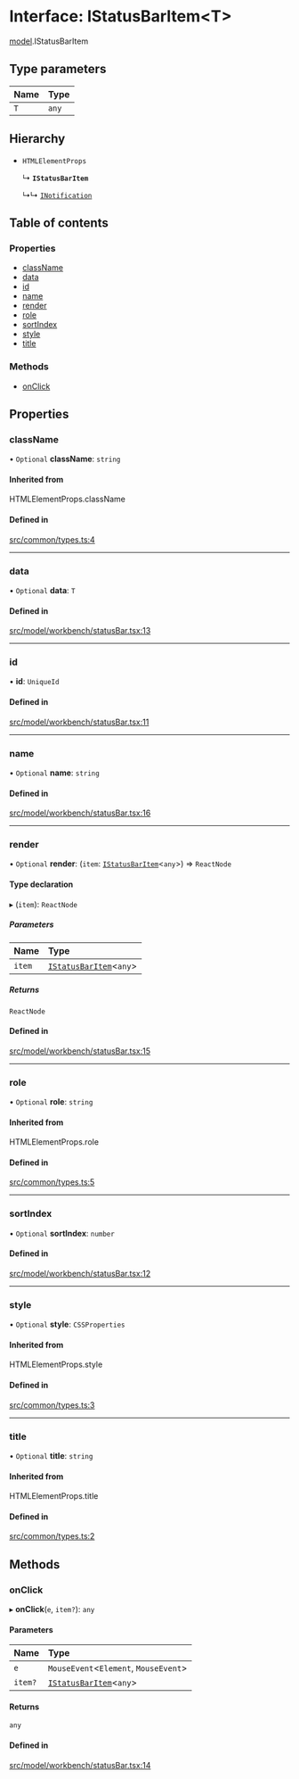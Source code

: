 # Interface: IStatusBarItem\<T\>

[model](../modules/model.md).IStatusBarItem

## Type parameters

| Name | Type |
| :------ | :------ |
| `T` | `any` |

## Hierarchy

- `HTMLElementProps`

  ↳ **`IStatusBarItem`**

  ↳↳ [`INotification`](model.INotification.md)

## Table of contents

### Properties

- [className](model.IStatusBarItem.md#classname)
- [data](model.IStatusBarItem.md#data)
- [id](model.IStatusBarItem.md#id)
- [name](model.IStatusBarItem.md#name)
- [render](model.IStatusBarItem.md#render)
- [role](model.IStatusBarItem.md#role)
- [sortIndex](model.IStatusBarItem.md#sortindex)
- [style](model.IStatusBarItem.md#style)
- [title](model.IStatusBarItem.md#title)

### Methods

- [onClick](model.IStatusBarItem.md#onclick)

## Properties

### className

• `Optional` **className**: `string`

#### Inherited from

HTMLElementProps.className

#### Defined in

[src/common/types.ts:4](https://github.com/mtsdnz/allai-core/blob/5932278/src/common/types.ts#L4)

___

### data

• `Optional` **data**: `T`

#### Defined in

[src/model/workbench/statusBar.tsx:13](https://github.com/mtsdnz/allai-core/blob/5932278/src/model/workbench/statusBar.tsx#L13)

___

### id

• **id**: `UniqueId`

#### Defined in

[src/model/workbench/statusBar.tsx:11](https://github.com/mtsdnz/allai-core/blob/5932278/src/model/workbench/statusBar.tsx#L11)

___

### name

• `Optional` **name**: `string`

#### Defined in

[src/model/workbench/statusBar.tsx:16](https://github.com/mtsdnz/allai-core/blob/5932278/src/model/workbench/statusBar.tsx#L16)

___

### render

• `Optional` **render**: (`item`: [`IStatusBarItem`](model.IStatusBarItem.md)\<`any`\>) => `ReactNode`

#### Type declaration

▸ (`item`): `ReactNode`

##### Parameters

| Name | Type |
| :------ | :------ |
| `item` | [`IStatusBarItem`](model.IStatusBarItem.md)\<`any`\> |

##### Returns

`ReactNode`

#### Defined in

[src/model/workbench/statusBar.tsx:15](https://github.com/mtsdnz/allai-core/blob/5932278/src/model/workbench/statusBar.tsx#L15)

___

### role

• `Optional` **role**: `string`

#### Inherited from

HTMLElementProps.role

#### Defined in

[src/common/types.ts:5](https://github.com/mtsdnz/allai-core/blob/5932278/src/common/types.ts#L5)

___

### sortIndex

• `Optional` **sortIndex**: `number`

#### Defined in

[src/model/workbench/statusBar.tsx:12](https://github.com/mtsdnz/allai-core/blob/5932278/src/model/workbench/statusBar.tsx#L12)

___

### style

• `Optional` **style**: `CSSProperties`

#### Inherited from

HTMLElementProps.style

#### Defined in

[src/common/types.ts:3](https://github.com/mtsdnz/allai-core/blob/5932278/src/common/types.ts#L3)

___

### title

• `Optional` **title**: `string`

#### Inherited from

HTMLElementProps.title

#### Defined in

[src/common/types.ts:2](https://github.com/mtsdnz/allai-core/blob/5932278/src/common/types.ts#L2)

## Methods

### onClick

▸ **onClick**(`e`, `item?`): `any`

#### Parameters

| Name | Type |
| :------ | :------ |
| `e` | `MouseEvent`\<`Element`, `MouseEvent`\> |
| `item?` | [`IStatusBarItem`](model.IStatusBarItem.md)\<`any`\> |

#### Returns

`any`

#### Defined in

[src/model/workbench/statusBar.tsx:14](https://github.com/mtsdnz/allai-core/blob/5932278/src/model/workbench/statusBar.tsx#L14)
